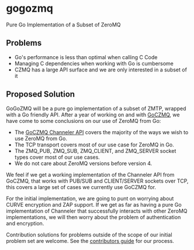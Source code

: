 # gogozmq
Pure Go Implementation of a Subset of ZeroMQ

## Problems
* Go's performance is less than optimal when calling C Code
* Managing C dependencies when working with Go is cumbersome
* CZMQ has a large API surface and we are only interested in a subset of it

## Proposed Solution
GoGoZMQ will be a pure go implementation of a subset of ZMTP, wrapped with a Go friendly API. After a year of working on and with [GoCZMQ](https://github.com/zeromq/goczmq), we have come to some conclusions on our use of ZeroMQ from Go:
* The [GoCZMQ Channeler API](https://godoc.org/github.com/zeromq/goczmq#Channeler) covers the majority of the ways we wish to use ZeroMQ from Go.
* The TCP transport covers most of our use case for ZeroMQ in Go. 
* The ZMQ_PUB, ZMQ_SUB, ZMQ_CLIENT, and ZMQ_SERVER socket types cover most of our use cases.
* We do not care about ZeroMQ versions before version 4.

We feel if we get a working implementation of the Channeler API from GoCZMQ, that works with PUB/SUB and CLIENT/SERVER sockets over TCP, this covers a large set of cases we currently use GoCZMQ for.

For the initial implementation, we are going to punt on worrying about CURVE encryption and ZAP support. If we get as far as having a pure Go implementation of Channeler that successfully interacts with other ZeroMQ implementations, we will then worry about the problem of authentication and encryption.

Contribution solutions for problems outside of the scope of our initial problem set are welcome. See the [contributors guide](https://github.com/zeromq/gogozmq/blob/master/CONTRIBUTING.md) for our process.
